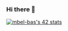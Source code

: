 ### Hi there 👋

[![mbel-bas's 42 stats](https://badge.mediaplus.ma/greenbinary/mbel-bas)](https://github.com/oakoudad/badge42)
<!--
**Gitpush20/gitpush20** is a ✨ _special_ ✨ repository because its `README.md` (this file) appears on your GitHub profile.

Here are some ideas to get you started:

- 🔭 I’m currently working on ...
- 🌱 I’m currently learning ...
- 👯 I’m looking to collaborate on ...
- 🤔 I’m looking for help with ...
- 💬 Ask me about ...
- 📫 How to reach me: ...
- 😄 Pronouns: ...
- ⚡ Fun fact: ...
-->
